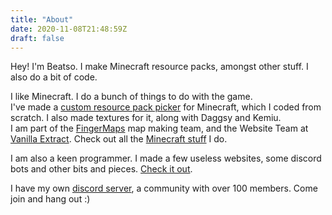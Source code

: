 ```yaml
---
title: "About"
date: 2020-11-08T21:48:59Z
draft: false
---
```


Hey! I'm Beatso. I make Minecraft resource packs, amongst other stuff. I also do a bit of code.

I like Minecraft. I do a bunch of things to do with the game.  
I've made a [custom resource pack picker](https://www.littleimprovements-custom.tk/) for Minecraft, which I coded from scratch. I also made textures for it, along with Daggsy and Kemiu.  
I am part of the [FingerMaps](https://fingermaps.net/) map making team, and the Website Team at [Vanilla Extract](https://sites.google.com/view/vanillaextract). Check out all the [Minecraft stuff](/minecraft-stuff) I do.

I am also a keen programmer. I made a few useless websites, some discord bots and other bits and pieces. [Check it out](/other-stuff).

I have my own [discord server](https://discord.gg/bNcZjFe), a community with over 100 members. Come join and hang out :)

